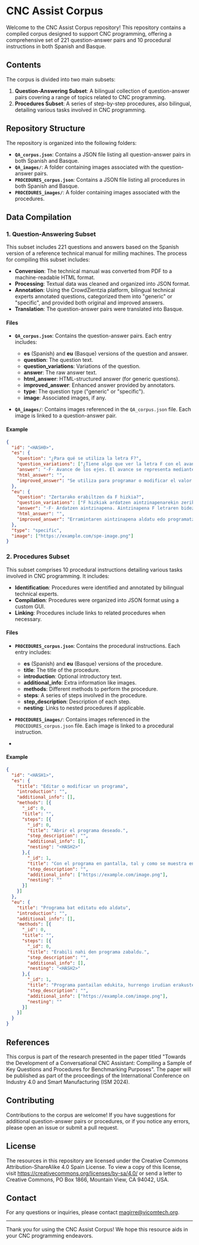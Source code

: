 # CNC Assist Corpus

Welcome to the CNC Assist Corpus repository! This repository contains a compiled corpus designed to support CNC programming, offering a comprehensive set of 221 question-answer pairs and 10 procedural instructions in both Spanish and Basque.

## Contents

The corpus is divided into two main subsets:

1. **Question-Answering Subset**: A bilingual collection of question-answer pairs covering a range of topics related to CNC programming.
2. **Procedures Subset**: A series of step-by-step procedures, also bilingual, detailing various tasks involved in CNC programming.

## Repository Structure

The repository is organized into the following folders:

- **`QA_corpus.json`**: Contains a JSON file listing all question-answer pairs in both Spanish and Basque.
- **`QA_images/`**: A folder containing images associated with the question-answer pairs.
- **`PROCEDURES_corpus.json`**: Contains a JSON file listing all procedures in both Spanish and Basque.
- **`PROCEDURES_images/`**: A folder containing images associated with the procedures.

## Data Compilation

### 1. Question-Answering Subset

This subset includes 221 questions and answers based on the Spanish version of a reference technical manual for milling machines. The process for compiling this subset includes:

- **Conversion**: The technical manual was converted from PDF to a machine-readable HTML format.
- **Processing**: Textual data was cleaned and organized into JSON format.
- **Annotation**: Using the CrowdZientzia platform, bilingual technical experts annotated questions, categorized them into "generic" or "specific", and provided both original and improved answers.
- **Translation**: The question-answer pairs were translated into Basque.

#### Files

- **`QA_corpus.json`**: Contains the question-answer pairs. Each entry includes:
  - **es** (Spanish) and **eu** (Basque) versions of the question and answer.
  - **question**: The question text.
  - **question_variations**: Variations of the question.
  - **answer**: The raw answer text.
  - **html_answer**: HTML-structured answer (for generic questions).
  - **improved_answer**: Enhanced answer provided by annotators.
  - **type**: The question type ("generic" or "specific").
  - **image**: Associated images, if any.

- **`QA_images/`**: Contains images referenced in the `QA_corpus.json` file. Each image is linked to a question-answer pair.


#### Example

```json
{
  "id": "<HASH0>",
  "es": {
    "question": "¿Para qué se utiliza la letra F?",
    "question_variations": ["¿Tiene algo que ver la letra F con el avance de los ejes?"],
    "answer": "·F· Avance de los ejes. El avance se representa mediante la letra F seguida del valor de avance deseado.",
    "html_answer": "",
    "improved_answer": "Se utiliza para programar o modificar el valor del avance de herramienta."
  },
  "eu": {
    "question": "Zertarako erabiltzen da F hizkia?",
    "question_variations": ["F hizkiak ardatzen aintzinapenarekin zerikusirik du?"],
    "answer": "·F· Ardatzen aintzinapena. Aintzinapena F letraren bidez adierazten da, eta, ondoren, lortu nahi den aintzinapen-balioa.",
    "html_answer": "",
    "improved_answer": "Erramintaren aintzinapena aldatu edo programatzeko erabiltzen da."
  },
  "type": "specific",
  "image": ["https://example.com/spe-image.png"]
}
```

### 2. Procedures Subset

This subset comprises 10 procedural instructions detailing various tasks involved in CNC programming. It includes:

- **Identification**: Procedures were identified and annotated by bilingual technical experts.
- **Compilation**: Procedures were organized into JSON format using a custom GUI.
- **Linking**: Procedures include links to related procedures when necessary.

#### Files

- **`PROCEDURES_corpus.json`**: Contains the procedural instructions. Each entry includes:
  - **es** (Spanish) and **eu** (Basque) versions of the procedure.
  - **title**: The title of the procedure.
  - **introduction**: Optional introductory text.
  - **additional_info**: Extra information like images.
  - **methods**: Different methods to perform the procedure.
  - **steps**: A series of steps involved in the procedure.
  - **step_description**: Description of each step.
  - **nesting**: Links to nested procedures if applicable.

- **`PROCEDURES_images/`**: Contains images referenced in the `PROCEDURES_corpus.json` file. Each image is linked to a procedural instruction.
- 
#### Example

```json
{
  "id": "<HASH1>",
  "es": {
    "title": "Editar o modificar un programa",
    "introduction": "",
    "additional_info": [],
    "methods": [{
      "_id": 0,
      "title": "",
      "steps": [{
        "_id": 0,
        "title": "Abrir el programa deseado.",
        "step_description": "",
        "additional_info": [],
        "nesting": "<HASH2>"
      },{
        "_id": 1,
        "title": "Con el programa en pantalla, tal y como se muestra en la siguiente imagen, se podrá comenzar a modificar o extender el código G para programar la pieza.",
        "step_description": "",
        "additional_info": ["https://example.com/image.png"],
        "nesting": ""
      }]
    }]
  },
  "eu": {
    "title": "Programa bat editatu edo aldatu",
    "introduction": "",
    "additional_info": [],
    "methods": [{
      "_id": 0,
      "title": "",
      "steps": [{
        "_id": 0,
        "title": "Erabili nahi den programa zabaldu.",
        "step_description": "",
        "additional_info": [],
        "nesting": "<HASH2>"
      },{
        "_id": 1,
        "title": "Programa pantailan edukita, hurrengo irudian erakusten den bezala, G kodea aldatzen edo hedatzen hasi ahal izango da pieza programatzeko.",
        "step_description": "",
        "additional_info": ["https://example.com/image.png"],
        "nesting": ""
      }]
    }]
  }
}
```

## References

This corpus is part of the research presented in the paper titled "Towards the Development of a Conversational CNC Assistant: Compiling a Sample of Key Questions and Procedures for Benchmarking Purposes". The paper will be published as part of the proceedings of the International Conference on Industry 4.0 and Smart Manufacturing (ISM 2024).

## Contributing

Contributions to the corpus are welcome! If you have suggestions for additional question-answer pairs or procedures, or if you notice any errors, please open an issue or submit a pull request.

## License

The resources in this repository are licensed under the Creative Commons Attribution-ShareAlike 4.0 Spain License. To view a copy of this license, visit https://creativecommons.org/licenses/by-sa/4.0/ or send a letter to Creative Commons, PO Box 1866, Mountain View, CA 94042, USA.

## Contact

For any questions or inquiries, please contact [magirre@vicomtech.org](mailto:magirre@vicomtech.org).

---

Thank you for using the CNC Assist Corpus! We hope this resource aids in your CNC programming endeavors.
